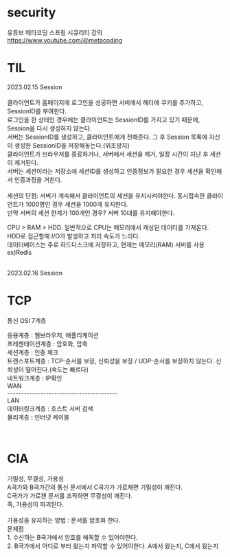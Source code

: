 # security

유튜브 메타코딩 스프링 시큐리티 강의 <br/>
https://www.youtube.com/@metacoding

<h1>TIL</h1>

2023.02.15 Session<br/>
<br/>
클라이언트가 홈페이지에 로그인을 성공하면 서버에서 헤더에 쿠키를 추가하고, SessionID를 부여한다. <br/>
로그인을 한 상태인 경우에는 클라이언트는 SessionID를 가지고 있기 때문에, Session을 다시 생성하지 않는다.<br/>
서버는 SessionID를 생성하고, 클라이언트에게 전해준다. 그 후 Session 목록에 자신이 생성한 SessionID을 저장해놓는다.(위조방지)<br/>
클라이언트가 브라우저를 종료하거나, 서버에서 세션을 제거, 일정 시간이 지난 후 세션이 제거된다. <br/>
서버는 세션이라는 저장소에 세션ID를 생성하고 인증정보가 필요한 경우 세션을 확인해서 인증과정을 거친다.<br/>
<br/>
세션의 단점: 서버가 계속해서 클라이언트의 세션을 유지시켜야한다. 동시접속한 클라이언트가 1000명인 경우 세션을 1000개 유지한다. <br/>
만약 서버의 세션 한계가 100개인 경우? 서버 10대를 유지해야한다. <br/>

CPU > RAM > HDD. 일반적으로 CPU는 메모리에서 캐싱된 데이터를 가져온다. HDD로 접근할때 I/O가 발생하고 처리 속도가 느리다.<br/>
데이터베이스는 주로 하드디스크에 저장하고, 현재는 메모리(RAM) 서버를 사용 ex)Redis <br/>
<br/>

2023.02.16 Session<br/>
<h1>TCP</h1>
통신 OSI 7계층<br/>

응용계층 : 웹브라우저, 애플리케이션<br/>
프레젠테이션계층 : 암호화, 압축<br/>
세션계층 : 인증 체크<br/>
트랜스포트계층 : TCP-순서를 보장, 신뢰성을 보장 / UDP-순서를 보장하지 않는다. 신뢰성이 떨어진다.(속도는 빠르다)<br/>
네트워크계층 : IP확인<br/>
WAN<br/>
----------------------------------------<br/>
LAN<br/>
데이터링크계층 : 호스트 서버 검색<br/>
물리계층 : 인터넷 케이블<br/>

<br/>

<h1>CIA</h1>
기밀성, 무결성, 가용성<br/>
A국가와 B국가간의 통신 문서에서 C국가가 가로채면 기밀성이 깨진다.  <br/>
C국가가 가로챈 문서를 조작하면 무결성이 깨진다. <br/>
즉, 가용성이 파괴된다.<br/>
<br/>
가용성을 유지하는 방법 : 문서를 암호화 한다. <br/>
문제점 <br/>
1. 수신하는 B국가에서 암호를 해독할 수 있어야한다.<br/>
2. B국가에서 어디로 부터 왔는지 파악할 수 있어야한다. A에서 왔는지, C에서 왔는지<br/>
<br/>

